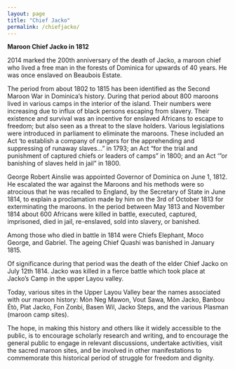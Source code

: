 ```yaml
---
layout: page
title: "Chief Jacko"
permalink: /chiefjacko/
---
```


**Maroon Chief Jacko in 1812**

2014 marked the 200th anniversary of the death of Jacko, a maroon chief who lived a free man in the forests of Dominica for upwards of 40 years. He was once enslaved on Beaubois Estate.

The period from about 1802 to 1815 has been identified as the Second Maroon War in Dominica’s history. During that period about 800 maroons lived in various camps in the interior of the island. Their numbers were increasing due to influx of black persons escaping from slavery. Their existence and survival was an incentive for enslaved Africans to escape to freedom; but also seen as a threat to the slave holders. Various legislations were introduced in parliament to eliminate the maroons. These included an Act ‘to establish a company of rangers for the apprehending and suppressing of runaway slaves…” in 1793; an Act “for the trial and punishment of captured chiefs or leaders of camps” in 1800; and an Act ‘”or banishing of slaves held in jail” in 1800.

George Robert Ainslie was appointed Governor of Dominica on June 1, 1812. He escalated the war against the Maroons and his methods were so atrocious that he was recalled to England, by the Secretary of State in June 1814, to explain a proclamation made by him on the 3rd of October 1813 for exterminating the maroons. In the period between May 1813 and November 1814 about 600 Africans were killed in battle, executed, captured, imprisoned, died in jail, re-enslaved, sold into slavery, or banished.

Among those who died in battle in 1814 were Chiefs Elephant, Moco George, and Gabriel. The ageing Chief Quashi was banished in January 1815.

Of significance during that period was the death of the elder Chief Jacko on July 12th 1814. Jacko was killed in a fierce battle which took place at Jacko’s Camp in the upper Layou valley.

Today, various sites in the Upper Layou Valley bear the names associated with our maroon history: Mòn Neg Mawon, Vout Sawa, Mòn Jacko, Banbou Étò, Plat Jacko, Fon Zonbi, Basen Wil, Jacko Steps, and the various Plasman (maroon camp sites).

The hope, in making this history and others like it widely accessible to the public, is to encourage scholarly research and writing, and to encourage the general public to engage in relevant discussions, undertake activities, visit the sacred maroon sites, and be involved in other manifestations to commemorate this historical period of struggle for freedom and dignity.

